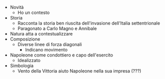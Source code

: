 - Novità
	- Ho un contesto
- Storia
	- Racconta la storia ben riuscita dell'invasione dell'Italia settentrionale
	- Paragonato a Carlo Magno e Annibale
- Natura atta a contestualizzare
- Composizione
	- Diverse linee di forza diagonali
		- Indicano movimento
- Napoleone come condottiero e capo dell'esercito
	- Idealizzato
- Simbologia
	- Vento della Vittoria aiuto Napoleone nella sua impresa (???)